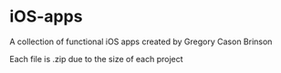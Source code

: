 # iOS-apps
A collection of functional iOS apps created by Gregory Cason Brinson

Each file is .zip due to the size of each project
